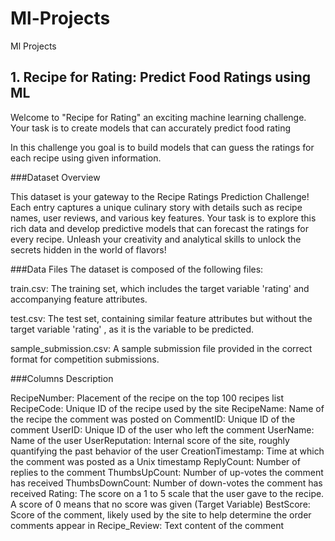# Ml-Projects
Ml Projects
## 1. Recipe for Rating: Predict Food Ratings using ML
Welcome to "Recipe for Rating" an exciting machine learning challenge. Your task is to create models that can accurately predict food rating

In this challenge you goal is to build models that can guess the ratings for each recipe using given information.

###Dataset Overview

This dataset is your gateway to the Recipe Ratings Prediction Challenge! Each entry captures a unique culinary story with details such as recipe names, user reviews, and various key features. Your task is to explore this rich data and develop predictive models that can forecast the ratings for every recipe. Unleash your creativity and analytical skills to unlock the secrets hidden in the world of flavors!

###Data Files
The dataset is composed of the following files:

train.csv: The training set, which includes the target variable 'rating' and accompanying feature attributes.

test.csv: The test set, containing similar feature attributes but without the target variable 'rating' , as it is the variable to be predicted.

sample_submission.csv: A sample submission file provided in the correct format for competition submissions.

###Columns Description

RecipeNumber: Placement of the recipe on the top 100 recipes list
RecipeCode: Unique ID of the recipe used by the site
RecipeName: Name of the recipe the comment was posted on
CommentID: Unique ID of the comment
UserID: Unique ID of the user who left the comment
UserName: Name of the user
UserReputation: Internal score of the site, roughly quantifying the past behavior of the user
CreationTimestamp: Time at which the comment was posted as a Unix timestamp
ReplyCount: Number of replies to the comment
ThumbsUpCount: Number of up-votes the comment has received
ThumbsDownCount: Number of down-votes the comment has received
Rating: The score on a 1 to 5 scale that the user gave to the recipe. A score of 0 means that no score was given (Target Variable)
BestScore: Score of the comment, likely used by the site to help determine the order comments appear in
Recipe_Review: Text content of the comment

